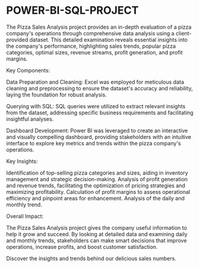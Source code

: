 # POWER-BI-SQL-PROJECT
The Pizza Sales Analysis project provides an in-depth evaluation of a pizza company's operations through comprehensive data analysis using a client-provided dataset. This detailed examination reveals essential insights into the company's performance, highlighting sales trends, popular pizza categories, optimal sizes, revenue streams, profit generation, and profit margins.

Key Components:

Data Preparation and Cleaning: Excel was employed for meticulous data cleaning and preprocessing to ensure the dataset's accuracy and reliability, laying the foundation for robust analysis.

Querying with SQL: SQL queries were utilized to extract relevant insights from the dataset, addressing specific business requirements and facilitating insightful analyses.

Dashboard Development: Power BI was leveraged to create an interactive and visually compelling dashboard, providing stakeholders with an intuitive interface to explore key metrics and trends within the pizza company's operations.

Key Insights:

Identification of top-selling pizza categories and sizes, aiding in inventory management and strategic decision-making.
Analysis of profit generation and revenue trends, facilitating the optimization of pricing strategies and maximizing profitability.
Calculation of profit margins to assess operational efficiency and pinpoint areas for enhancement.
Analysis of the daily and monthly trend.

Overall Impact:

The Pizza Sales Analysis project gives the company useful information to help it grow and succeed. By looking at detailed data and examining daily and monthly trends, stakeholders can make smart decisions that improve operations, increase profits, and boost customer satisfaction.

Discover the insights and trends behind our delicious sales numbers.








